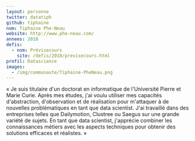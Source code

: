 ```yaml
---
layout: personne
twitter: datatiph
github: tiphaine
nom: Tiphaine Phe-Neau
website: http://www.phe-neau.com/
annees: 2018
defis: 
  - nom: Prévisecours
    site: /defis/2018/previsecours.html
profil: Datascience
images:
  - /img/communaute/Tiphaine-PheNeau.png
---
```


« Je suis titulaire d'un doctorat en informatique de l'Université
Pierre et Marie Curie. Après mes études, j'ai voulu utiliser mes
capacités d'abstraction, d'observation et de réalisation pour
m'attaquer à de nouvelles problématiques en tant que data
scientist. J'ai travaillé dans des entreprises telles que
Dailymotion, Clustree ou Saegus sur une grande variété de sujets. En
tant que data scientist, j'apprécie combiner les connaissances
métiers avec les aspects techniques pour obtenir des solutions
efficaces et réalistes. »

